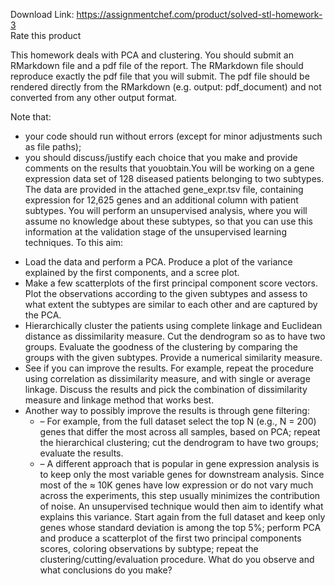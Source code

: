 Download Link: https://assignmentchef.com/product/solved-stl-homework-3
<br>
<span class="kksr-muted">Rate this product</span>

This homework deals with PCA and clustering. You should submit an RMarkdown file and a pdf file of the report. The RMarkdown file should reproduce exactly the pdf file that you will submit. The pdf file should be rendered directly from the RMarkdown (e.g. output: pdf_document) and not converted from any other output format.

Note that:

<ul>

 <li>your code should run without errors (except for minor adjustments such as file paths);</li>

 <li>you should discuss/justify each choice that you make and provide comments on the results that youobtain.You will be working on a gene expression data set of 128 diseased patients belonging to two subtypes. The data are provided in the attached gene_expr.tsv file, containing expression for 12,625 genes and an additional column with patient subtypes. You will perform an unsupervised analysis, where you will assume no knowledge about these subtypes, so that you can use this information at the validation stage of the unsupervised learning techniques. To this aim:</li>

</ul>

<ul>

 <li>Load the data and perform a PCA. Produce a plot of the variance explained by the first components, and a scree plot.</li>

 <li>Make a few scatterplots of the first principal component score vectors. Plot the observations according to the given subtypes and assess to what extent the subtypes are similar to each other and are captured by the PCA.</li>

 <li>Hierarchically cluster the patients using complete linkage and Euclidean distance as dissimilarity measure. Cut the dendrogram so as to have two groups. Evaluate the goodness of the clustering by comparing the groups with the given subtypes. Provide a numerical similarity measure.</li>

 <li>See if you can improve the results. For example, repeat the procedure using correlation as dissimilarity measure, and with single or average linkage. Discuss the results and pick the combination of dissimilarity measure and linkage method that works best.</li>

 <li>Another way to possibly improve the results is through gene filtering:

  <ul>

   <li>–  For example, from the full dataset select the top N (e.g., N = 200) genes that differ the most across all samples, based on PCA; repeat the hierarchical clustering; cut the dendrogram to have two groups; evaluate the results.</li>

   <li>–  A different approach that is popular in gene expression analysis is to keep only the most variable genes for downstream analysis. Since most of the ≈ 10K genes have low expression or do not vary much across the experiments, this step usually minimizes the contribution of noise. An unsupervised technique would then aim to identify what explains this variance. Start again from the full dataset and keep only genes whose standard deviation is among the top 5%; perform PCA and produce a scatterplot of the first two principal components scores, coloring observations by subtype; repeat the clustering/cutting/evaluation procedure. What do you observe and what conclusions do you make?</li>

  </ul></li>

</ul>